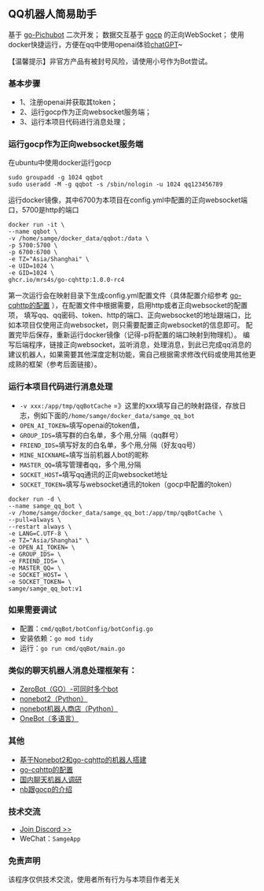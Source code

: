 ## QQ机器人简易助手
基于 [go-Pichubot](https://github.com/AkiinuBot/go-Pichubot) 二次开发；
数据交互基于 [gocp](https://docs.go-cqhttp.org/) 的正向WebSocket；
使用docker快捷运行，方便在qq中使用openai体验[chatGPT](https://chat.openai.com/chat)~

【温馨提示】非官方产品有被封号风险，请使用小号作为Bot尝试。

### 基本步骤

 - 1、注册openai并获取其token；
 - 2、运行gocp作为正向websocket服务端；
 - 3、运行本项目代码进行消息处理；

### 运行gocp作为正向websocket服务端
在ubuntu中使用docker运行gocp

```shell
sudo groupadd -g 1024 qqbot
sudo useradd -M -g qqbot -s /sbin/nologin -u 1024 qq123456789
```

运行docker镜像，其中6700为本项目在config.yml中配置的正向websocket端口，5700是http的端口
```docker
docker run -it \
--name qqbot \
-v /home/samge/docker_data/qqbot:/data \
-p 5700:5700 \
-p 6700:6700 \
-e TZ="Asia/Shanghai" \
-e UID=1024 \
-e GID=1024 \
ghcr.io/mrs4s/go-cqhttp:1.0.0-rc4
```
第一次运行会在映射目录下生成config.yml配置文件（具体配置介绍参考 [go-cqhttp的配置](https://docs.go-cqhttp.org/guide/config.html#%E9%85%8D%E7%BD%AE%E4%BF%A1%E6%81%AF) ），在配置文件中根据需要，启用http或者正向websocket的配置项，
填写qq、qq密码、token、http的端口、正向websocket的地址跟端口，比如本项目仅使用正向websocket，则只需要配置正向websocket的信息即可。
配置完毕后保存，重新运行docker镜像（记得-p将配置的端口映射到物理机）。
编写后端程序，链接正向websocket，监听消息，处理消息，到此已完成qq消息的建议机器人，如果需要其他深度定制功能，需自己根据需求修改代码或使用其他更成熟的框架（参考后面链接）。

### 运行本项目代码进行消息处理

 - `-v xxx:/app/tmp/qqBotCache` =》这里的xxx填写自己的映射路径，存放日志，例如下面的`/home/samge/docker_data/samge_qq_bot`
 - `OPEN_AI_TOKEN=`填写openai的token值，
 - `GROUP_IDS=`填写群的白名单，多个用,分隔（qq群号）
 - `FRIEND_IDS=`填写好友的白名单，多个用,分隔（好友qq号）
 - `MINE_NICKNAME=`填写当前机器人bot的昵称
 - `MASTER_QQ=`填写管理者qq，多个用,分隔
 - `SOCKET_HOST=`填写qq通讯的正向websocket地址
 - `SOCKET_TOKEN=`填写与websocket通讯的token（gocp中配置的token）

```shell
docker run -d \
--name samge_qq_bot \
-v /home/samge/docker_data/samge_qq_bot:/app/tmp/qqBotCache \
--pull=always \
--restart always \
-e LANG=C.UTF-8 \
-e TZ="Asia/Shanghai" \
-e OPEN_AI_TOKEN= \
-e GROUP_IDS= \
-e FRIEND_IDS= \
-e MASTER_QQ= \
-e SOCKET_HOST= \
-e SOCKET_TOKEN= \
samge/samge_qq_bot:v1
```

### 如果需要调试

 - 配置：`cmd/qqBot/botConfig/botConfig.go`
 - 安装依赖：`go mod tidy`
 - 运行：`go run cmd/qqBot/main.go`

### 类似的聊天机器人消息处理框架有：

 - [ZeroBot（GO）-可同时多个bot](https://github.com/wdvxdr1123/ZeroBot)
 - [nonebot2（Python）](https://github.com/nonebot/nonebot2)
 - [nonebot机器人商店（Python）](https://v2.nonebot.dev/store)
 - [OneBot（多语言）](https://onebot.dev/ecosystem.html#%E5%BA%94%E7%94%A8%E6%A1%88%E4%BE%8B)

### 其他

 - [基于Nonebot2和go-cqhttp的机器人搭建](https://yzyyz.top/archives/nb2b1.html)
 - [go-cqhttp的配置](https://docs.go-cqhttp.org/guide/config.html#%E9%85%8D%E7%BD%AE%E4%BF%A1%E6%81%AF)
 - [国内聊天机器人调研](https://www.jianshu.com/p/a1ee997b1330)
 - [nb跟gocp的介绍](https://yzyyz.top/archives/nb2b1.html)


### 技术交流
- [Join Discord >>](https://discord.com/invite/eRuSqve8CE)
- WeChat：`SamgeApp`


### 免责声明
该程序仅供技术交流，使用者所有行为与本项目作者无关
